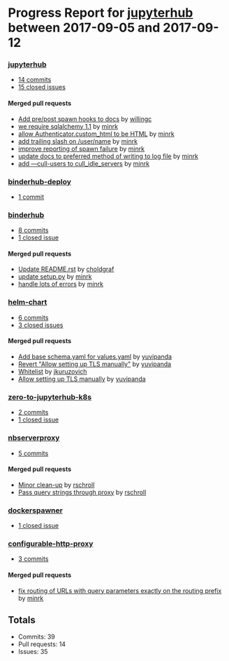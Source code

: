 # Progress Report for [jupyterhub](https://github.com/jupyterhub) between 2017-09-05 and 2017-09-12

### [jupyterhub](https://github.com/jupyterhub/jupyterhub)
-  [14 commits](https://github.com/jupyterhub/jupyterhub/compare/master@%7B1504594800%7D...master@%7B1505199600%7D)
-  [15 closed issues](https://github.com/jupyterhub/jupyterhub/issues?utf8=%E2%9C%93&q=is%3Aissue%20closed%3A2017-09-05..2017-09-12)

#### Merged pull requests
- [Add pre/post spawn hooks to docs](https://github.com/jupyterhub/jupyterhub/pull/1407) by [willingc](https://github.com/willingc)
- [we require sqlalchemy 1.1](https://github.com/jupyterhub/jupyterhub/pull/1404) by [minrk](https://github.com/minrk)
- [allow Authenticator.custom_html to be HTML](https://github.com/jupyterhub/jupyterhub/pull/1400) by [minrk](https://github.com/minrk)
- [add trailing slash on /user/name](https://github.com/jupyterhub/jupyterhub/pull/1399) by [minrk](https://github.com/minrk)
- [improve reporting of spawn failure](https://github.com/jupyterhub/jupyterhub/pull/1393) by [minrk](https://github.com/minrk)
- [update docs to preferred method of writing to log file](https://github.com/jupyterhub/jupyterhub/pull/1392) by [minrk](https://github.com/minrk)
- [add —cull-users to cull_idle_servers](https://github.com/jupyterhub/jupyterhub/pull/1380) by [minrk](https://github.com/minrk)

### [binderhub-deploy](https://github.com/jupyterhub/binderhub-deploy)
-  [1 commit](https://github.com/jupyterhub/binderhub-deploy/compare/master@%7B1504594800%7D...master@%7B1505199600%7D)

### [binderhub](https://github.com/jupyterhub/binderhub)
-  [8 commits](https://github.com/jupyterhub/binderhub/compare/master@%7B1504594800%7D...master@%7B1505199600%7D)
-  [1 closed issue](https://github.com/jupyterhub/binderhub/issues?utf8=%E2%9C%93&q=is%3Aissue%20closed%3A2017-09-05..2017-09-12)

#### Merged pull requests
- [Update README.rst](https://github.com/jupyterhub/binderhub/pull/99) by [choldgraf](https://github.com/choldgraf)
- [update setup.py](https://github.com/jupyterhub/binderhub/pull/98) by [minrk](https://github.com/minrk)
- [handle lots of errors](https://github.com/jupyterhub/binderhub/pull/91) by [minrk](https://github.com/minrk)

### [helm-chart](https://github.com/jupyterhub/helm-chart)
-  [6 commits](https://github.com/jupyterhub/helm-chart/compare/master@%7B1504594800%7D...master@%7B1505199600%7D)
-  [3 closed issues](https://github.com/jupyterhub/helm-chart/issues?utf8=%E2%9C%93&q=is%3Aissue%20closed%3A2017-09-05..2017-09-12)

#### Merged pull requests
- [Add base schema.yaml for values.yaml](https://github.com/jupyterhub/helm-chart/pull/68) by [yuvipanda](https://github.com/yuvipanda)
- [Revert "Allow setting up TLS manually"](https://github.com/jupyterhub/helm-chart/pull/67) by [yuvipanda](https://github.com/yuvipanda)
- [Whitelist](https://github.com/jupyterhub/helm-chart/pull/65) by [jkuruzovich](https://github.com/jkuruzovich)
- [Allow setting up TLS manually](https://github.com/jupyterhub/helm-chart/pull/54) by [yuvipanda](https://github.com/yuvipanda)

### [zero-to-jupyterhub-k8s](https://github.com/jupyterhub/zero-to-jupyterhub-k8s)
-  [2 commits](https://github.com/jupyterhub/zero-to-jupyterhub-k8s/compare/master@%7B1504594800%7D...master@%7B1505199600%7D)
-  [1 closed issue](https://github.com/jupyterhub/zero-to-jupyterhub-k8s/issues?utf8=%E2%9C%93&q=is%3Aissue%20closed%3A2017-09-05..2017-09-12)

### [nbserverproxy](https://github.com/jupyterhub/nbserverproxy)
-  [5 commits](https://github.com/jupyterhub/nbserverproxy/compare/master@%7B1504594800%7D...master@%7B1505199600%7D)

#### Merged pull requests
- [Minor clean-up](https://github.com/jupyterhub/nbserverproxy/pull/3) by [rschroll](https://github.com/rschroll)
- [Pass query strings through proxy](https://github.com/jupyterhub/nbserverproxy/pull/2) by [rschroll](https://github.com/rschroll)

### [dockerspawner](https://github.com/jupyterhub/dockerspawner)
-  [1 closed issue](https://github.com/jupyterhub/dockerspawner/issues?utf8=%E2%9C%93&q=is%3Aissue%20closed%3A2017-09-05..2017-09-12)

### [configurable-http-proxy](https://github.com/jupyterhub/configurable-http-proxy)
-  [3 commits](https://github.com/jupyterhub/configurable-http-proxy/compare/master@%7B1504594800%7D...master@%7B1505199600%7D)

#### Merged pull requests
- [fix routing of URLs with query parameters exactly on the routing prefix](https://github.com/jupyterhub/configurable-http-proxy/pull/123) by [minrk](https://github.com/minrk)

## Totals
- Commits: 39
- Pull requests: 14
- Issues: 35
